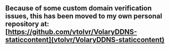## Because of some custom domain verification issues, this has been moved to my own personal repository at: [https://github.com/vtolvr/VolaryDDNS-staticcontent](vtolvr/VolaryDDNS-staticcontent)
